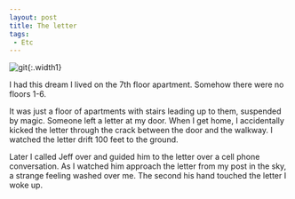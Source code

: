 ```yaml
---
layout: post
title: The letter
tags:
 - Etc
---
```


![git](/img/2012/git.jpg){:.width1}

I had this dream I lived on the 7th floor apartment. Somehow there were no
floors 1-6.

It was just a floor of apartments with stairs leading up to them, suspended by
magic. Someone left a letter at my door. When I get home, I accidentally kicked
the letter through the crack between the door and the walkway. I watched the
letter drift 100 feet to the ground.

Later I called Jeff over and guided him to the letter over a cell phone
conversation. As I watched him approach the letter from my post in the sky, a
strange feeling washed over me. The second his hand touched the letter I woke
up.

